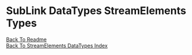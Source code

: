 # SubLink DataTypes StreamElements Types

[Back To Readme](../../../README.md)  
[Back To StreamElements DataTypes Index](Index.md)

## 
